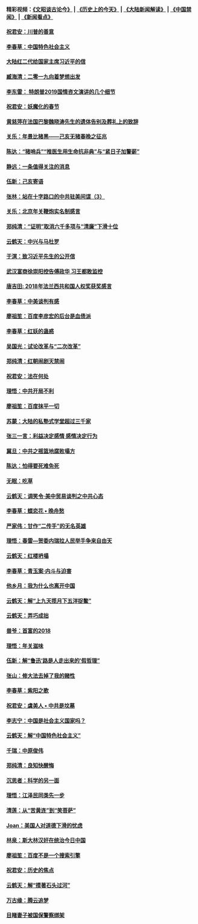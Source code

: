 #### 精彩视频：[《文昭谈古论今》](http://45.32.25.56/wenzhao) | [《历史上的今天》](http://45.32.25.56/today-in-history) | [《大陆新闻解读》](http://45.32.25.56/ntdtv-comedy) | [《中国禁闻》](http://45.32.25.56/ntdtv-news) | [《新闻看点》](http://45.32.25.56/news-insight) 

 #### [祝君安：川普的善意](../pages/nsc993/n11032077.md?t=02091231) 

#### [李春草：中国特色社会主义](../pages/nsc993/n11032132.md?t=02091231) 

#### [大陆红二代给国家主席习近平的信](../pages/nsc993/n11031995.md?t=02091231) 

#### [臧海清：二零一九向着梦想出发](../pages/nsc993/n11031959.md?t=02091231) 

#### [李东雷： 特朗普2019国情咨文演讲的几个细节](../pages/nsc993/n11031943.md?t=02091231) 

#### [祝君安：妖魔化的春节](../pages/nsc993/n11031747.md?t=02091231) 

#### [黄慈萍在法国巴黎魏晓涛先生的遗体告别及葬礼上的致辞](../pages/nsc993/n11031419.md?t=02091231) 

#### [关乐：年景比猪黑——己亥无猪春晚之征兆](../pages/nsc993/n11031494.md?t=02091231) 

#### [陈达：“猪哨兵”“推医生用生命抗非典”与“紧日子加警薪”](../pages/nsc993/n11027746.md?t=02091231) 

#### [静远：一条值得关注的消息](../pages/nsc993/n11024470.md?t=02091231) 

#### [伍新：己亥寄语](../pages/nsc993/n11024543.md?t=02091231) 

#### [张林：站在十字路口的中共驻美间谍（3）](../pages/nsc993/n11023043.md?t=02091231) 

#### [关乐：北京年关鞭炮实名制感言](../pages/nsc993/n11022630.md?t=02091231) 

#### [郑纯清：“证明”取消六千多项与“清廉”下滑十位](../pages/nsc993/n11022638.md?t=02091231) 

#### [云鹤天：中兴与马杜罗](../pages/nsc993/n11022620.md?t=02091231) 

#### [于溟：致习近平先生的公开信](../pages/nsc993/n11022593.md?t=02091231) 

#### [武汉富商徐崇阳控告傅政华 习王都敢监控](../pages/nsc993/n11022212.md?t=02091231) 

#### [唐吉田: 2018年法兰西共和国人权奖获奖感言](../pages/nsc993/n11021537.md?t=02091231) 

#### [李春草：中美谈判有感](../pages/nsc993/n11019776.md?t=02091231) 

#### [廖祖笙：百度李彦宏的后台是血债派](../pages/nsc993/n11019767.md?t=02091231) 

#### [李春草：红妖的蛊惑](../pages/nsc993/n11017095.md?t=02091231) 

#### [吴国光：试论改革与“二次改革”](../pages/nsc993/n11017055.md?t=02091231) 

#### [郑纯清：红朝闹剧天禁闹](../pages/nsc993/n11017030.md?t=02091231) 

#### [祝君安：法在何处](../pages/nsc993/n11017021.md?t=02091231) 

#### [理悟：中共开局不利](../pages/nsc993/n11016938.md?t=02091231) 

#### [廖祖笙：百度抹平一切](../pages/nsc993/n11014925.md?t=02091231) 

#### [苏蒙：大陆的私塾式学堂超过三千家](../pages/nsc993/n11014334.md?t=02091231) 

#### [张三一言：利益决定感情 感情决定行为](../pages/nsc993/n11012463.md?t=02091231) 

#### [冀旦：中共之摇篮地腐败塌方](../pages/nsc993/n11009533.md?t=02091231) 

#### [陈达：怕得要死难免死](../pages/nsc993/n11009520.md?t=02091231) 

#### [无眠：吃草](../pages/nsc993/n11007940.md?t=02091231) 

#### [云鹤天：调笑令‧美中贸易谈判之中共心态](../pages/nsc993/n11007670.md?t=02091231) 

#### [李春草：蝶恋花  •  晚舟愁](../pages/nsc993/n11006605.md?t=02091231) 

#### [严家伟：甘作“二传手”的无名英雄](../pages/nsc993/n11005340.md?t=02091231) 

#### [理悟：春雷—贺委内瑞拉人民举手争来自由天](../pages/nsc993/n11005334.md?t=02091231) 

#### [云鹤天：红楼坍塌](../pages/nsc993/n11005318.md?t=02091231) 

#### [李春草：青玉案·内斗与迫害](../pages/nsc993/n11005306.md?t=02091231) 

#### [他乡月：我为什么也离开中国](../pages/nsc993/n11003553.md?t=02091231) 

#### [云鹤天：解“上九天揽月下五洋捉鳖”](../pages/nsc993/n11000750.md?t=02091231) 

#### [云鹤天：弄巧成拙](../pages/nsc993/n11000722.md?t=02091231) 

#### [兽爷：首富的2018](../pages/nsc993/n11000693.md?t=02091231) 

#### [理悟：年关滋味](../pages/nsc993/n10998847.md?t=02091231) 

#### [伍新：解“鲁迅‘路是人走出来的’假哲理”](../pages/nsc993/n10998777.md?t=02091231) 

#### [张山：修大法去掉了我的赌性](../pages/nsc993/n10997702.md?t=02091231) 

#### [李春草：紫阳之歌](../pages/nsc993/n10997679.md?t=02091231) 

#### [祝君安：虞美人 • 中共是坟墓](../pages/nsc993/n10996090.md?t=02091231) 

#### [李志宁：中国是社会主义国家吗？](../pages/nsc993/n10996097.md?t=02091231) 

#### [云鹤天：解“中国特色社会主义”](../pages/nsc993/n10996043.md?t=02091231) 

#### [千瑞：中原俊伟](../pages/nsc993/n10995401.md?t=02091231) 

#### [郑纯清：良知快醒悔](../pages/nsc993/n10995385.md?t=02091231) 

#### [沉思者：科学的另一面](../pages/nsc993/n10996074.md?t=02091231) 

#### [理悟：江泽民同类先一步](../pages/nsc993/n10995378.md?t=02091231) 

#### [清莲：从“苦黄连”到“笑菩萨”](../pages/nsc993/n10995466.md?t=02091231) 

#### [Joan：美国人对道德下滑的忧虑](../pages/nsc993/n10995424.md?t=02091231) 

#### [林泉：斯大林汉奸在统治今日中国](../pages/nsc993/n10995210.md?t=02091231) 

#### [廖祖笙：百度不是一个搜索引擎](../pages/nsc993/n10994961.md?t=02091231) 

#### [祝君安：历史的焦点](../pages/nsc993/n10994925.md?t=02091231) 

#### [云鹤天：解“摸著石头过河”](../pages/nsc993/n10993325.md?t=02091231) 

#### [万古缘：腾云追梦](../pages/nsc993/n10993120.md?t=02091231) 

#### [目睹妻子被国保警察绑架](../pages/nsc993/n10991525.md?t=02091231) 

